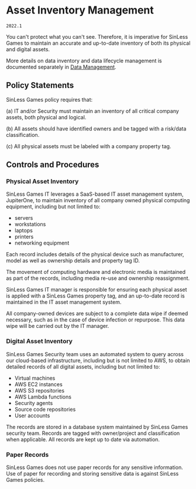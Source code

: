# Asset Inventory Management

`2022.1`

You can't protect what you can't see.  Therefore, it is imperative for SinLess Games
to maintain an accurate and up-to-date inventory of both its physical and
digital assets.

More details on data inventory and data lifecycle management is documented
separately in [Data Management](data-mgmt.md).

## Policy Statements

SinLess Games policy requires that:

(a) IT and/or Security must maintain an inventory of all critical company
assets, both physical and logical.

(b) All assets should have identified owners and be tagged with a risk/data
classification.

(c) All physical assets must be labeled with a company property tag.



## Controls and Procedures


### Physical Asset Inventory

SinLess Games IT leverages a SaaS-based IT asset management system,
JupiterOne, to maintain inventory of all company
owned physical computing equipment, including but not limited to:

* servers
* workstations
* laptops
* printers
* networking equipment

Each record includes details of the physical device such as manufacturer, model
as well as ownership details and property tag ID.

The movement of computing hardware and electronic media is maintained as part of
the records, including media re-use and ownership reassignment.

SinLess Games IT manager is responsible for ensuring each physical asset is applied
with a SinLess Games property tag, and an up-to-date record is maintained in the IT
asset management system.

All company-owned devices are subject to a complete data wipe if deemed necessary, such as in the 
case of device infection or repurpose. This data wipe will be carried out by the IT manager.


### Digital Asset Inventory

SinLess Games Security team uses an automated system to query across our cloud-based
infrastructure, including but is not limited to AWS, to obtain detailed records
of all digital assets, including but not limited to:

* Virtual machines
* AWS EC2 instances
* AWS S3 repositories
* AWS Lambda functions
* Security agents
* Source code repositories
* User accounts

The records are stored in a database system maintained by SinLess Games security
team. Records are tagged with owner/project and classification when applicable.
All records are kept up to date via automation.

### Paper Records

SinLess Games does not use paper records for any sensitive information. Use of paper
for recording and storing sensitive data is against SinLess Games policies.
